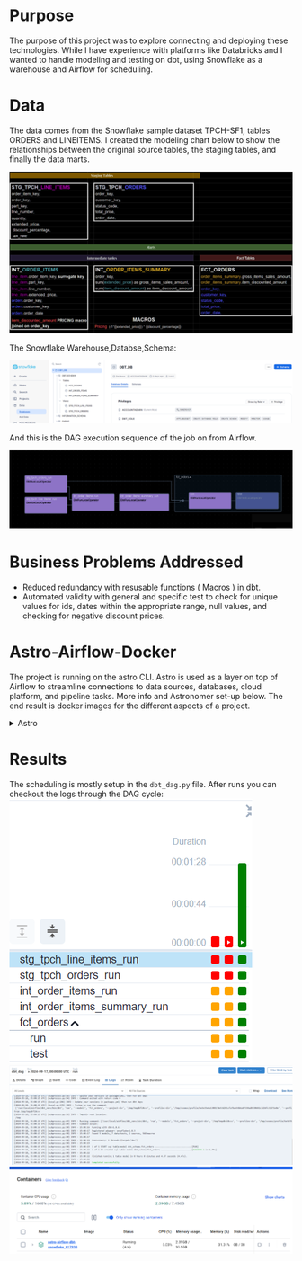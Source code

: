 Purpose
=======
The purpose of this project was to explore connecting and deploying these technologies. While I have experience with platforms like Databricks and I wanted to handle modeling and testing on dbt, using Snowflake as a warehouse and Airflow for scheduling. 

Data
====
The data comes from the Snowflake sample dataset TPCH-SF1, tables ORDERS and LINEITEMS. I created the modeling chart below to show the relationships between the original source tables, the staging tables, and finally the data marts.

![modeling schema](images/dbt-modeling.png)

The Snowflake Warehouse,Databse,Schema:

![snowflake schema](images/dbt-snowflake.png)

And this is the DAG execution sequence of the job on from Airflow.

![DAG diagram](images/dbt-graph.png)

Business Problems Addressed
===========================
- Reduced redundancy with resusable functions ( Macros ) in dbt.
- Automated validity with general and specific test to check for unique values for ids, dates within the appropriate range, null values, and checking for negative discount prices. 

Astro-Airflow-Docker
====================
The project is running on the astro CLI. Astro is used as a layer on top of Airflow to streamline connections to data sources, databases, cloud platform, and pipeline tasks. More info and Astronomer set-up below. The end result is docker images for the different aspects of a project. 
<details>
  <summary>Astro</summary>
  <p>Overview
========

Welcome to Astronomer! This project was generated after you ran 'astro dev init' using the Astronomer CLI. This readme describes the contents of the project, as well as how to run Apache Airflow on your local machine.

Project Contents
================

Your Astro project contains the following files and folders:

- dags: This folder contains the Python files for your Airflow DAGs. By default, this directory includes one example DAG:
    - `example_astronauts`: This DAG shows a simple ETL pipeline example that queries the list of astronauts currently in space from the Open Notify API and prints a statement for each astronaut. The DAG uses the TaskFlow API to define tasks in Python, and dynamic task mapping to dynamically print a statement for each astronaut. For more on how this DAG works, see our [Getting started tutorial](https://www.astronomer.io/docs/learn/get-started-with-airflow).
- Dockerfile: This file contains a versioned Astro Runtime Docker image that provides a differentiated Airflow experience. If you want to execute other commands or overrides at runtime, specify them here.
- include: This folder contains any additional files that you want to include as part of your project. It is empty by default.
- packages.txt: Install OS-level packages needed for your project by adding them to this file. It is empty by default.
- requirements.txt: Install Python packages needed for your project by adding them to this file. It is empty by default.
- plugins: Add custom or community plugins for your project to this file. It is empty by default.
- airflow_settings.yaml: Use this local-only file to specify Airflow Connections, Variables, and Pools instead of entering them in the Airflow UI as you develop DAGs in this project.

Deploy Your Project Locally
===========================

1. Start Airflow on your local machine by running 'astro dev start'.

This command will spin up 4 Docker containers on your machine, each for a different Airflow component:

- Postgres: Airflow's Metadata Database
- Webserver: The Airflow component responsible for rendering the Airflow UI
- Scheduler: The Airflow component responsible for monitoring and triggering tasks
- Triggerer: The Airflow component responsible for triggering deferred tasks

2. Verify that all 4 Docker containers were created by running 'docker ps'.

Note: Running 'astro dev start' will start your project with the Airflow Webserver exposed at port 8080 and Postgres exposed at port 5432. If you already have either of those ports allocated, you can either [stop your existing Docker containers or change the port](https://www.astronomer.io/docs/astro/cli/troubleshoot-locally#ports-are-not-available-for-my-local-airflow-webserver).

3. Access the Airflow UI for your local Airflow project. To do so, go to http://localhost:8080/ and log in with 'admin' for both your Username and Password.

You should also be able to access your Postgres Database at 'localhost:5432/postgres'.

Deploy Your Project to Astronomer
=================================

If you have an Astronomer account, pushing code to a Deployment on Astronomer is simple. For deploying instructions, refer to Astronomer documentation: https://www.astronomer.io/docs/astro/deploy-code/

Contact
=======

The Astronomer CLI is maintained with love by the Astronomer team. To report a bug or suggest a change, reach out to our support.
</p>
</details>

Results
=======
The scheduling is mostly setup in the `dbt_dag.py` file. After runs you can checkout the logs through the DAG cycle:
![runs status](images/dbt-runs.png)
![run logs](images/dbt-runpic.png)
![docker image](images/dbt-dockerpic.png)



